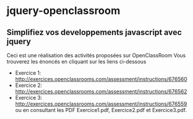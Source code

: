 # jquery-openclassroom
## Simplifiez vos developpements javascript avec jquery
Ceci est une réalisation des activités proposées sur OpenClassRoom
Vous trouverez les énoncés en cliquant sur les liens ci-dessous
  - Exercice 1: http://exercices.openclassrooms.com/assessment/instructions/676560
  - Exercice 2: http://exercices.openclassrooms.com/assessment/instructions/676562
  - Exercice 3: http://exercices.openclassrooms.com/assessment/instructions/676559
ou en consultant les PDF Exercice1.pdf, Exercice2.pdf et Exercice3.pdf.


